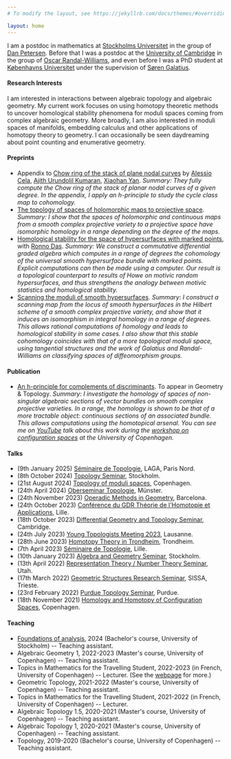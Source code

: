```yaml
---
# To modify the layout, see https://jekyllrb.com/docs/themes/#overriding-theme-defaults

layout: home
---
```


I am a postdoc in mathematics at [Stockholms Universitet](https://www.su.se/department-of-mathematics/) in the group of [Dan Petersen](https://sites.google.com/site/danpetersenmath/). Before that I was a postdoc at the [University of Cambridge](https://www.dpmms.cam.ac.uk/) in the group of [Oscar Randal-Williams](https://www.dpmms.cam.ac.uk/~or257/), and even before I was a PhD student at [Københavns Universitet](https://geotop.math.ku.dk/) under the supervision of [Søren Galatius](https://sorengalatius.com/).

#### **Research Interests**
I am interested in interactions between algebraic topology and algebraic geometry. My current work focuses on using homotopy theoretic methods to uncover homological stability phenomena for moduli spaces coming from complex algebraic geometry. More broadly, I am also interested in moduli spaces of manifolds, embedding calculus and other applications of homotopy theory to geometry. I can occasionally be seen daydreaming about point counting and enumerative geometry.
 

#### **Preprints**

* Appendix to [Chow ring of the stack of plane nodal curves](https://arxiv.org/abs/2405.11943) by [Alessio Cela](https://people.math.ethz.ch/~alcela/), [Ajith Urundolil Kumaran](https://sites.google.com/view/ajithukumaran/home), [Xiaohan Yan](https://math.berkeley.edu/~xiaohan/). *Summary: They fully compute the Chow ring of the stack of planar nodal curves of a given degree. In the appendix, I apply an h-principle to study the cycle class map to cohomology.*
* [The topology of spaces of holomorphic maps to projective space](https://arxiv.org/abs/2402.05500). *Summary: I show that the spaces of holomorphic and continuous maps from a smooth complex projective variety to a projective space have isomorphic homology in a range depending on the degree of the maps.*
* [Homological stability for the space of hypersurfaces with marked points](https://arxiv.org/abs/2312.03355), with [Ronno Das](https://ronnod.as/). *Summary: We construct a commutative differential graded algebra which computes in a range of degrees the cohomology of the universal smooth hypersurface bundle with marked points. Explicit computations can then be made using a computer. Our result is a topological counterpart to results of Howe on motivic random hypersurfaces, and thus strengthens the analogy between motivic statistics and homological stability.*
* [Scanning the moduli of smooth hypersurfaces](https://arxiv.org/abs/2311.07560). *Summary: I construct a scanning map from the locus of smooth hypersurfaces in the Hilbert scheme of a smooth complex projective variety, and show that it induces an isomorphism in integral homology in a range of degrees. This allows rational computations of homology and leads to homological stability in some cases. I also show that this stable cohomology coincides with that of a more topological moduli space, using tangential structures and the work of Galatius and Randal-Williams on classifying spaces of diffeomorphism groups.*


#### **Publication**

* [An h-principle for complements of discriminants](https://arxiv.org/abs/2112.00326). To appear in Geometry & Topology. *Summary: I investigate the homology of spaces of non-singular algebraic sections of vector bundles on smooth complex projective varieties. In a range, the homology is shown to be that of a more tractable object: continuous sections of an associated bundle. This allows computations using the homotopical arsenal. You can see me on [YouTube](https://www.youtube.com/watch?v=y-IGGlVkj0k) talk about this work during the [workshop on configuration spaces](https://www.math.ku.dk/english/calendar/events/hhcs/) at the University of Copenhagen.*


#### **Talks**

* (9th January 2025) [Séminaire de Topologie](https://www.math.univ-paris13.fr/), LAGA, Paris Nord.
* (8th October 2024) [Topology Seminar](https://www.math-stockholm.se/en/kalender/alexis-aumonier-topology-of-spaces-of-holomorphic-maps-to-projective-space-1.1359144), Stockholm.
* (21st August 2024) [Topology of moduli spaces](https://www.math.ku.dk/english/calendar/events/topology-of-moduli-spaces/), Copenhagen.
* (24th April 2024) [Oberseminar Topologie](https://www.uni-muenster.de/Topologie/en/researchseminars/ostoposs24.html), Münster.
* (24th November 2023) [Operadic Methods in Geometry](https://geoffroy.horel.org/OMG.html), Barcelona.
* (24th October 2023) [Conférence du GDR Théorie de l'Homotopie et Applications](https://indico.math.cnrs.fr/event/9770/page/702-programme-scientifique), Lille.
* (18th October 2023) [Differential Geometry and Topology Seminar](http://talks.cam.ac.uk/talk/index/207082), Cambridge.
* (24th July 2023) [Young Topologists Meeting 2023](https://ytm2023.epfl.ch/), Lausanne.
* (28th June 2023) [Homotopy Theory in Trondheim](https://folk.ntnu.no/runegha/htpyintrd.html), Trondheim.
* (7th April 2023) [Séminaire de Topologie](https://math.univ-lille.fr/detail-event/tba-alexis-aumonier), Lille.
* (10th January 2023) [Algebra and Geometry Seminar](https://www.math-stockholm.se/en/kalender/alexis-aumonier-moduli-of-embedded-hypersurfaces-1.1217940?date=2023-01-10&orgdate=2023-01-08&length=1&orglength=0), Stockholm.
* (13th April 2022) [Representation Theory / Number Theory Seminar](https://www.math.utah.edu/~bakic/seminar.html), Utah.
* (17th March 2022) [Geometric Structures Research Seminar](https://sites.google.com/view/geometric-structures/), SISSA, Trieste.
* (23rd February 2022) [Purdue Topology Seminar](https://sites.google.com/view/purduetopologyseminar/home), Purdue.
* (18th November 2021) [Homology and Homotopy of Configuration Spaces](https://www.math.ku.dk/english/calendar/events/hhcs/), Copenhagen.


#### **Teaching**

* [Foundations of analysis](https://www.su.se/english/search-courses-and-programmes/mm5021-1.412879?semester=HT24&eventcode=48138), 2024 (Bachelor's course, University of Stockholm) -- Teaching assistant.
* Algebraic Geometry 1, 2022-2023 (Master's course, University of Copenhagen) -- Teaching assistant. 
* Topics in Mathematics for the Travelling Student, 2022-2023 (in French, University of Copenhagen) -- Lecturer. (See the [webpage](https://www.math.ku.dk/uddannelser/for-the-traveling-student/) for more.)
* Geometric Topology, 2021-2022 (Master's course, University of Copenhagen) -- Teaching assistant.
* Topics in Mathematics for the Travelling Student, 2021-2022 (in French, University of Copenhagen) -- Lecturer.
* Algebraic Topology 1.5, 2020-2021 (Master's course, University of Copenhagen) -- Teaching assistant.  
* Algebraic Topology 1, 2020-2021 (Master's course, University of Copenhagen) -- Teaching assistant.  
* Topology, 2019-2020 (Bachelor's course, University of Copenhagen) -- Teaching assistant.  
